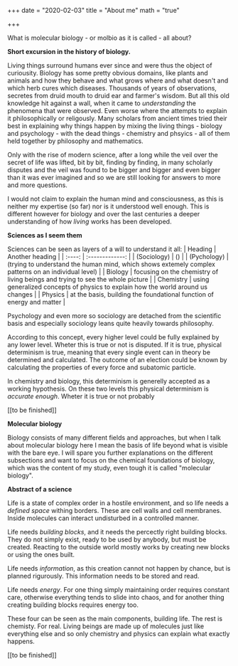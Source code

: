 +++
date = "2020-02-03"
title = "About me"
math = "true"

+++

What is molecular biology - or molbio as it is called - all about?

**Short excursion in the history of biology.**

Living things surround humans ever since and were thus the object of curiousity. Biology has some pretty obvious domains, like plants and animals and how they behave and what grows where and what doesn't and which herb cures which diseases. Thousands of years of observations, secretes from druid mouth to druid ear and farmer's wisdom. But all this old knowledge hit against a wall, when it came to _understanding_ the phenomena that were observed. Even worse where the attempts to explain it philosophically or religously. Many scholars from ancient times tried their best in explaining why things happen by mixing the living things - biology and psychology - with the dead things - chemistry and phsyics - all of them held together by philosophy and mathematics.

Only with the rise of modern science, after a long while the veil over the secret of life was lifted, bit by bit, finding by finding, in many scholarly disputes and the veil was found to be bigger and bigger and even bigger than it was ever imagined and so we are still looking for answers to more and more questions.

I would not claim to explain the human mind and consciousness, as this is neither my expertise (so far) nor is it understood well enough. This is different however for biology and over the last centuries a deeper understanding of how *living* works has been developed.

**Sciences as I seem them**

Sciences can be seen as layers of a will to understand it all:
| Heading | Another heading |
| :----:  | :-------------: |
|  (Sociology)   |      ()       |
|  (Pychology)   |      (trying to understand the human mind, which shows extemely complex patterns on an individual level)       |
|  Biology   |      focusing on the chemistry of living beings and trying to see the whole picture       |
|  Chemistry   |      using generalized concepts of physics to explain how the world around us changes       |
|  Physics   |      at the basis, building the foundational function of energy and matter       |

Psychology and even more so sociology are detached from the scientific basis and especially sociology leans quite heavily towards philosophy.

According to this concept, every higher level could be fully explained by any lower level. Wheter this is true or not is disputed. If it is true, physical determinism is true, meaning that every single event can in theory be determined and calculated. The outcome of an election could be known by calculating the properties of every force and subatomic particle.

In chemistry and biology, this determinism is generelly accepted as a working hypothesis. On these two levels this physical determinism is *accurate enough*. Wheter it is true or not probably 

[[to be finished]]

**Molecular biology**

Biology consists of many different fields and approaches, but when I talk about molecular biology here I mean the basis of life beyond what is visible with the bare eye. I will spare you further explanations on the different subsections and want to focus on the chemical foundations of biology, which was the content of my study, even tough it is called "molecular biology".

**Abstract of a science**

Life is a state of complex order in a hostile environment, and so life needs a *defined space* withing borders. These are cell walls and cell membranes. Inside molecules can interact undisturbed in a controlled manner.

Life needs *building blocks*, and it needs the percectly right building blocks. They do not simply exist, ready to be used by anybody, but must be created. Reacting to the outside world mostly works by creating new blocks or using the ones built. 

Life needs *information*, as this creation cannot not happen by chance, but is planned rigurously. This information needs to be stored and read.

Life needs *energy*. For one thing simply maintaining order requires constant care, otherwise everything tends to slide into chaos, and for another thing creating building blocks requires energy too.

These four can be seen as the main components, building life. The rest is chemisty.
For real. Living beings are made up of molecules just like everything else and so only chemistry and physics can explain what exactly happens. 

[[to be finished]]